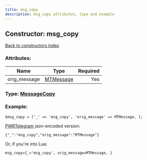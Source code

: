 ```yaml
---
title: msg_copy
description: msg_copy attributes, type and example
---
```

## Constructor: msg\_copy  
[Back to constructors index](index.md)



### Attributes:

| Name     |    Type       | Required |
|----------|:-------------:|---------:|
|orig\_message|[MTMessage](../types/MTMessage.md) | Yes|



### Type: [MessageCopy](../types/MessageCopy.md)


### Example:

```
$msg_copy = ['_' => 'msg_copy', 'orig_message' => MTMessage, ];
```  

[PWRTelegram](https://pwrtelegram.xyz) json-encoded version:

```
{"_":"msg_copy","orig_message":"MTMessage"}
```


Or, if you're into Lua:  


```
msg_copy={_='msg_copy', orig_message=MTMessage, }

```


